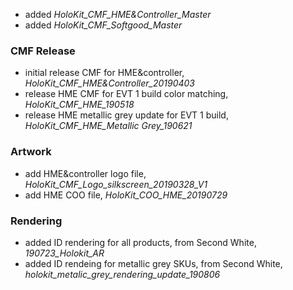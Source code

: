 * added _HoloKit_CMF_HME&Controller_Master_
* added _HoloKit_CMF_Softgood_Master_ 
### CMF Release
* initial release CMF for HME&controller, _HoloKit_CMF_HME&Controller_20190403_
* release HME CMF for EVT 1 build color matching, _HoloKit_CMF_HME_190518_
* release HME metallic grey update for EVT 1 build, _HoloKit_CMF_HME_Metallic Grey_190621_
### Artwork
* add HME&controller logo file, _HoloKit_CMF_Logo_silkscreen_20190328_V1_
* add HME COO file, _HoloKit_COO_HME_20190729_
### Rendering
* added ID rendering for all products, from Second White, _190723_Holokit_AR_
* added ID rendeing for metallic grey SKUs, from Second White, _holokit_metalic_grey_rendering_update_190806_